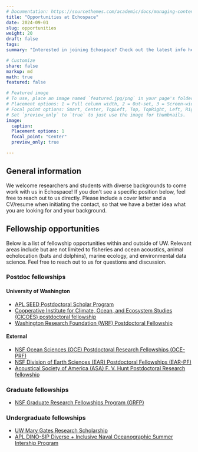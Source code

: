 ```yaml
---
# Documentation: https://sourcethemes.com/academic/docs/managing-content/
title: "Opportunities at Echospace"
date: 2024-09-01
slug: opportunities
weight: 20
draft: false
tags: 
summary: "Interested in joining Echospace? Check out the latest info here!"

# Customize
share: false
markup: md
math: true
featured: false

# Featured image
# To use, place an image named `featured.jpg/png` in your page's folder.
# Placement options: 1 = Full column width, 2 = Out-set, 3 = Screen-width
# Focal point options: Smart, Center, TopLeft, Top, TopRight, Left, Right, BottomLeft, Bottom, BottomRight
# Set `preview_only` to `true` to just use the image for thumbnails.
image:
  caption:
  Placement options: 1
  focal_point: "Center"
  preview_only: true

---
```


## General information

We welcome researchers and students with diverse backgrounds to come work with us in Echospace! If you don't see a specific position below, feel free to reach out to us directly. Please include a cover letter and a CV/resume when initiating the contact, so that we have a better idea what you are looking for and your background.


## Fellowship opportunities

Below is a list of fellowship opportunities within and outside of UW. Relevant areas include but are not limited to fisheries and ocean acoustics, animal echolocation (bats and dolphins), marine ecology, and environmental data science. Feel free to reach out to us for questions and discussion.


### Postdoc fellowships

#### University of Washington
- [APL SEED Postdoctoral Scholar Program](https://ap.washington.edu/ahr/position-details/?job_id=99111)
- [Cooperative Institute for Climate, Ocean, and Ecosystem Studies (CICOES) postdoctoral fellowship](https://cicoes.uw.edu/education/postdoc-program/)
- [Washington Research Foundation (WRF) Postdoctoral Fellowship](https://www.wrfseattle.org/grants/wrf-postdoctoral-fellowships/)

#### External
- [NSF Ocean Sciences (OCE) Postdoctoral Research Fellowships (OCE-PRF)](https://beta.nsf.gov/funding/opportunities/ocean-sciences-postdoctoral-research-fellowships-oce-prf-0)
- [NSF Division of Earth Sciences (EAR) Postdoctoral Fellowships (EAR-PF)](https://beta.nsf.gov/funding/opportunities/ear-postdoctoral-fellowships-ear-pf)
- [Acoustical Society of America (ASA) F. V. Hunt Postdoctoral Research fellowship](https://acousticalsociety.org/fellowships-and-scholarships/)


### Graduate fellowships

- [NSF Graduate Research Fellowships Program (GRFP)](https://www.nsfgrfp.org/)


### Undergraduate fellowships

- [UW Mary Gates Research Scholarship](https://expd.uw.edu/mge/apply/research/)
- [APL DINO-SIP Diverse + Inclusive Naval Oceanographic Summer Intership Program](https://www.apl.uw.edu/education/dino_sip.php)
